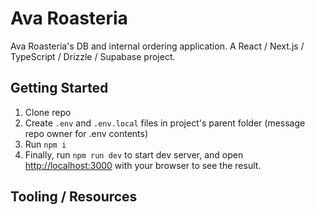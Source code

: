 # Ava Roasteria
Ava Roasteria's DB and internal ordering application. A React / Next.js / TypeScript / Drizzle / Supabase project.

## Getting Started
1. Clone repo
2. Create `.env` and `.env.local` files in project's parent folder (message repo owner for .env contents)
3. Run `npm i`
4. Finally, run `npm run dev` to start dev server, and open [http://localhost:3000](http://localhost:3000) with your browser to see the result.

## Tooling / Resources




